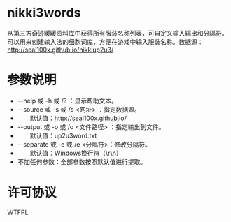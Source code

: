 # nikki3words
从第三方奇迹暖暖资料库中获得所有服装名称列表，可自定义输入输出和分隔符。可以用来创建输入法的细胞词库，方便在游戏中输入服装名称。数据源：http://seal100x.github.io/nikkiup2u3/

# 参数说明
- --help 或 -h 或 /? ：显示帮助文本。
- --source 或 -s 或 /s <网址> ：指定数据源。
- 　　默认值：http://seal100x.github.io/
- --output 或 -o 或 /o <文件路径> ：指定输出到文件。
- 　　默认值：up2u3word.txt
- --separate 或 -e 或 /e <分隔符>：修改分隔符。
- 　　默认值：Windows换行符（\r\n）
- 不加任何参数：全部参数按照默认值进行提取。

# 许可协议
WTFPL
